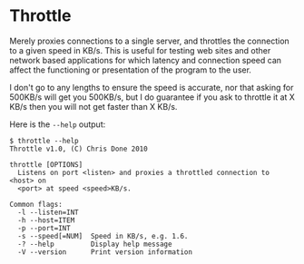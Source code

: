 # Throttle

Merely proxies connections to a single server, and throttles the
connection to a given speed in KB/s. This is useful for testing
web sites and other network based applications for which latency
and connection speed can affect the functioning or presentation
of the program to the user.

I don't go to any lengths to ensure the speed is accurate, nor
that asking for 500KB/s will get you 500KB/s, but I do guarantee
if you ask to throttle it at X KB/s then you will not get faster
than X KB/s.

Here is the `--help` output:

    $ throttle --help
    Throttle v1.0, (C) Chris Done 2010

    throttle [OPTIONS]
      Listens on port <listen> and proxies a throttled connection to <host> on
      <port> at speed <speed>KB/s.

    Common flags:
      -l --listen=INT 
      -h --host=ITEM  
      -p --port=INT   
      -s --speed[=NUM]  Speed in KB/s, e.g. 1.6.
      -? --help         Display help message
      -V --version      Print version information

